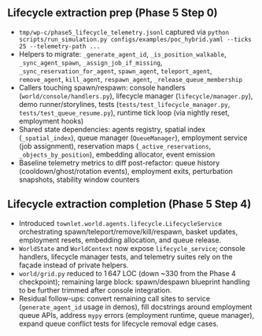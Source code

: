 
## Lifecycle extraction prep (Phase 5 Step 0)

- `tmp/wp-c/phase5_lifecycle_telemetry.jsonl` captured via `python scripts/run_simulation.py configs/examples/poc_hybrid.yaml --ticks 25 --telemetry-path ...`
- Helpers to migrate: `_generate_agent_id`, `_is_position_walkable`, `_sync_agent_spawn`, `_assign_job_if_missing`, `_sync_reservation_for_agent`, `spawn_agent`, `teleport_agent`, `remove_agent`, `kill_agent`, `respawn_agent`, `_release_queue_membership`
- Callers touching spawn/respawn: console handlers (`world/console/handlers.py`), lifecycle manager (`lifecycle/manager.py`), demo runner/storylines, tests (`tests/test_lifecycle_manager.py`, `tests/test_queue_resume.py`), runtime tick loop (via nightly reset, employment hooks)
- Shared state dependencies: agents registry, spatial index (`_spatial_index`), queue manager (`QueueManager`), employment service (job assignment), reservation maps (`_active_reservations`, `_objects_by_position`), embedding allocator, event emission
- Baseline telemetry metrics to diff post-refactor: queue history (cooldown/ghost/rotation events), employment exits, perturbation snapshots, stability window counters

## Lifecycle extraction completion (Phase 5 Step 4)

- Introduced `townlet.world.agents.lifecycle.LifecycleService` orchestrating spawn/teleport/remove/kill/respawn, basket updates, employment resets, embedding allocation, and queue release.
- `WorldState` and `WorldContext` now expose `lifecycle_service`; console handlers, lifecycle manager tests, and telemetry suites rely on the façade instead of private helpers.
- `world/grid.py` reduced to 1 647 LOC (down ~330 from the Phase 4 checkpoint); remaining large block: spawn/despawn blueprint handling to be further trimmed after console integration.
- Residual follow-ups: convert remaining call sites to service (`generate_agent_id` usage in demos), fill docstrings around employment queue APIs, address `mypy` errors (employment runtime, queue manager), expand queue conflict tests for lifecycle removal edge cases.
